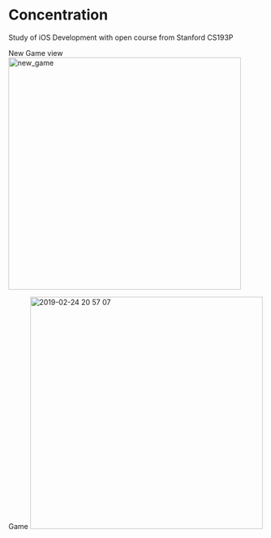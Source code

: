 # Concentration
Study of iOS Development with open course from Stanford CS193P

New Game view
<img width="458" alt="new_game" src="https://user-images.githubusercontent.com/18382919/53301571-42d40b80-3876-11e9-8df6-c15123f2a7f1.png">


Game
<img width="458" alt="2019-02-24 20 57 07" src="https://user-images.githubusercontent.com/18382919/53301616-caba1580-3876-11e9-949c-f5d2938279df.png">

